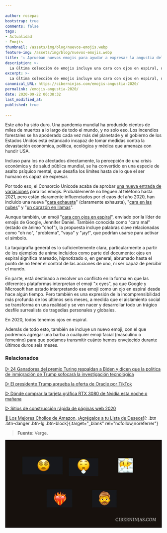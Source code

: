```yaml
---

author: rosepac
bootstrap: true
comments: false
tags:
- Actualidad
- Emojis
thumbnail: /assets/img/blog/nuevos-emojis.webp
feature-img: /assets/img/blog/nuevos-emojis.webp
title: '▷ Aprueban nuevos emojis para ayudar a expresar la angustia del año 2020'
description: >-
  La última colección de emojis incluye una cara con ojos en espiral, un corazón en llamas y barbas disponibles para todas las caras (masculinas o femeninas), que expresan el profundo agotamiento psíquico de 2020.
excerpt: >-
  La última colección de emojis incluye una cara con ojos en espiral, un corazón en llamas y barbas disponibles para todas las caras (masculinas o femeninas), que expresan el profundo agotamiento psíquico de 2020.
canonical_URL: https://ciberninjas.com/emojis-angustia-2020/
permalink: /emojis-angustia-2020/
date: 2020-09-22 06:38:32
last_modified_at: 
published: true

---
```


Este año ha sido duro. Una pandemia mundial ha producido cientos de miles de muertos a lo largo de todo el mundo, y no solo eso. Los incendios forestales se ha apoderado cada vez más del planetade y el gobierno de los Estados Unidos está estancado incapaz de tomar medidas contra la devastación económica, política, ecológica y médica que amenaza con hundir USA.

Incluso para los no afectados directamente, la percepción de una crisis económica y de salud pública mundial, se ha convertido en una especie de asalto psíquico mental, que desafia los límites hasta de lo que el ser humano es capaz de expresar.

Por todo eso, el Consorcio Unicode acaba de aprobar [una nueva entrada de variaciones](https://unicode-org.github.io/emoji/emoji/charts-13.1/emoji-released.html#1f9d4) para los emojis. Probablemente no lleguen al teléfono hasta 2021, pero están claramente influenciados por el caos del año 2020, han incluido una nueva "[cara exhausta](https://emojipedia.org/face-exhaling/)" (claramente exhausta), "[cara en las nubes](https://emojipedia.org/face-in-clouds/)" y "[un corazón en llamas](https://emojipedia.org/heart-on-fire/)".

Aunque también, un emoji "[cara con ojos en espiral](https://emojipedia.org/face-with-spiral-eyes/)", enviado por la líder de emojis de Google, Jennifer Daniel. También conocida como "cara mal" (estado de ánimo "chof"), la propuesta incluye palabras clave relacionadas como "oh no", "problema", "vaya" y "¡ay!", que podrían usarse para activar el símbolo.

La taquigrafía general es lo suficientemente clara, particularmente a partir de los ejemplos de anime incluidos como parte del documento: ojos en espiral significa mareado, hipnotizado o, en general, abrumado hasta el punto de no tener el control de las acciones de uno, ni ser capaz de percibir el mundo.

En parte, está destinado a resolver un conflicto en la forma en que las diferentes plataformas interpretan el emoji "x eyes", ya que Google y Microsoft han estado interpretando ese emoji como un ojo en espiral desde hace algún tiempo. Pero también es una expresión de la incomprensibilidad más profunda de los últimos seis meses, a medida que el aislamiento social se transforma en una realidad y se ven nacer y desarrollar todo un trágico desfile surrealista de tragedias personales y globales.

En 2020, todos tenemos ojos en espiral.

Además de todo esto, también se incluye un nuevo emoji, con el que podremos agregar una barba a cualquier emoji facial (masculino o femenino) para que podamos transmitir cuánto hemos envejecido durante últimos duros seis meses.

### **Relacionados** <!-- omit in toc -->

[ ▷ 24 Ganadores del premio Turing respaldan a Biden y dicen que la política de inmigración de Trump sofocará la investigación tecnológica](https://ciberninjas.com/premios-turing-apoyan-biden/)

[▷ El presidente Trump aprueba la oferta de Oracle por TikTok](https://ciberninjas.com/trump-aprueba-acuerdo-tiktok-oracle/)

[▷ Dónde comprar la tarjeta gráfica RTX 3080 de Nvidia esta noche o mañana](https://ciberninjas.com/comprar-nvidia-rtx-3080/)

[▷ Sitios de construcción rápida de páginas web 2020](https://ciberninjas.com/sitios-construccion-rapida-webs/)

[🛒 Los Mejores Chollos de Amazon, ¡Agrégalos a tu Lista de Deseos!](https://www.amazon.es/shop/cibercursos "Los Mejores Chollos de Amazon, Ofertas Flash, Black Monday y Amazon Prime Day"){: .btn .btn-danger .btn-lg .btn-block}{:target="_blank" rel="nofollow,noreferrer"}

> **Fuente**: Verge.

![La última colección de emojis incluye una cara con ojos en espiral, un corazón en llamas y barbas disponibles para todas las caras (masculinas o femeninas), que expresan el profundo agotamiento psíquico de 2020.](/assets/img/blog/nuevos-emojis.webp "La última colección de emojis incluye una cara con ojos en espiral, un corazón en llamas y barbas disponibles para todas las caras (masculinas o femeninas), que expresan el profundo agotamiento psíquico de 2020.")